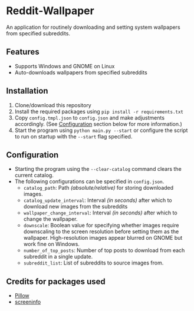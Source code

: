 # Reddit-Wallpaper

An application for routinely downloading and setting system wallpapers from specified subreddits.

## Features
- Supports Windows and GNOME on Linux
- Auto-downloads wallpapers from specified subreddits

## Installation
1. Clone/download this repository
2. Install the required packages using `pip install -r requirements.txt`
3. Copy `config.tmpl.json` to `config.json` and make adjustments accordingly. (See [Configuration](#configuration) section below for more information.)
4. Start the program using `python main.py --start` or configure the script to run on startup with the `--start` flag specified.

## Configuration
- Starting the program using the `--clear-catalog` command clears the current catalog.
- The following configurations can be specified in `config.json`.
  - `catalog_path`: Path _(absolute/relative)_ for storing downloaded images.
  - `catalog_update_interval`: Interval _(in seconds)_ after which to download new images from the subreddits
  - `wallpaper_change_interval`: Interval _(in seconds)_ after which to change the wallpaper.
  - `downscale`: Boolean value for specifying whether images require downscaling to the screen resolution before setting them as the wallpaper. High-resolution images appear blurred on GNOME but work fine on Windows.
  - `number_of_top_posts`: Number of top posts to download from each subreddit in a single update.
  - `subreddit_list`: List of subreddits to source images from.

## Credits for packages used
- [Pillow](https://github.com/python-pillow/Pillow)
- [screeninfo](https://github.com/rr-/screeninfo)

